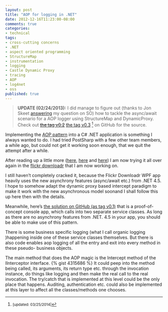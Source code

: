```yaml
---
layout: post
title: "AOP for logging in .NET"
date: 2012-12-16T11:23:00-08:00
comments: true
categories:
- technical
tags:
- cross-cutting concerns
- .NET
- aspect oriented programming
- StructureMap
- instrumentation
- logging
- Castle Dynamic Proxy
- tracing
- AOP
- log4net
- oss
published: true
---
```


> **UPDATE (02/24/2013):**
> I did manage to figure out (thanks to Jon Skeet [answering](http://stackoverflow.com/a/14288190/218882) my question on SO) how to tackle the async/await scenario for a AOP logger using StructureMap and DynamicProxy. Check out ~~[the tag v0.2](https://github.com/floydpink/LoggerPoc/tags)~~ [the tag v0.3](https://github.com/floydpink/LoggerPoc/tags) [^1] on GitHub for the source.

Implementing the [AOP pattern](http://en.wikipedia.org/wiki/Aspect-oriented_programming) into a C# .NET application is something I always wanted to do. I had tried PostSharp with a few other team members, a while ago, but could not get it working soon enough, that we quit the attempt after a while.

After reading up a little more ([here](http://docs.castleproject.org/Default.aspx?Page=Introduction-to-AOP-With-Castle&amp;NS=Windsor&amp;AspxAutoDetectCookieSupport=1), [here](http://weblogs.asp.net/thangchung/archive/2011/01/25/aop-with-structuremap-container.aspx) and [here](http://ayende.com/blog/3474/logging-the-aop-way)) I am now trying it all over again in the [flickr downloadr](http://flickrdownloadr.com/) that I am now working on.

I still haven’t completely cracked it, because the Flickr Downloadr WPF app heavily uses the new asynchrony features (async/await etc.) from .NET 4.5. I hope to somehow adapt the dynamic proxy based intercept paradigm to make it work with the new asynchronous model soonand I shall follow this up here then with the details.

<!-- more -->

Meanwhile, here’s [the solution on GitHub (as tag v0.1)](https://github.com/floydpink/LoggerPoc/tags) that is a proof-of-concept console app, which calls into two separate service classes. As long as there are no asynchrony features from .NET. 4.5 in your app, you should be able to make use of this pattern.

There is some business specific logging (what I call organic logging )happening inside one of these service classes themselves. But there is also code enables aop logging of all the entry and exit into every method in these pseudo- business objects.

The main method that does the AOP magic is the Intercept method of the IInterceptor interface.
{% gist 4315686 %}
It could peep into the method being called, its arguments, its return type etc. through the invocation instance, do things like logging and then make the real call to the real invocation. The try/catch that is implemented at this level could be the only place that happens. Auditing, authentication etc. could also be implemented at this layer to affect all the classes/methods one chooses.

[^1]: <small>[updated: 03/25/2014]</small>
